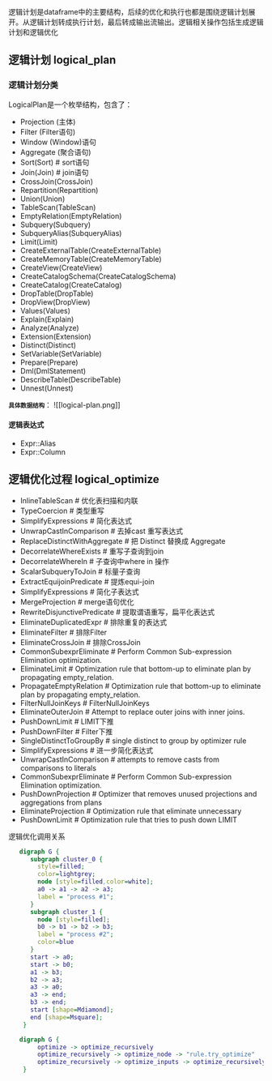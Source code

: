 逻辑计划是dataframe中的主要结构，后续的优化和执行也都是围绕逻辑计划展开。从逻辑计划转成执行计划，最后转成输出流输出。逻辑相关操作包括生成逻辑计划和逻辑优化

## 逻辑计划 logical_plan
### 逻辑计划分类
LogicalPlan是一个枚举结构，包含了：
- Projection        (主体)
- Filter                 (Filter语句)
- Window            (Window)语句
- Aggregate        (聚合语句)
- Sort(Sort)                        # sort语句
- Join(Join)                        # join语句
- CrossJoin(CrossJoin)    
- Repartition(Repartition)
- Union(Union)
- TableScan(TableScan)
- EmptyRelation(EmptyRelation)
- Subquery(Subquery)
- SubqueryAlias(SubqueryAlias)
- Limit(Limit)
- CreateExternalTable(CreateExternalTable)
- CreateMemoryTable(CreateMemoryTable)
- CreateView(CreateView)
- CreateCatalogSchema(CreateCatalogSchema)
- CreateCatalog(CreateCatalog)
- DropTable(DropTable)
- DropView(DropView)
- Values(Values)
- Explain(Explain)
- Analyze(Analyze)
- Extension(Extension)
- Distinct(Distinct)
- SetVariable(SetVariable)
- Prepare(Prepare)
- Dml(DmlStatement)
- DescribeTable(DescribeTable)
- Unnest(Unnest)

**`具体数据结构`**：
![[logical-plan.png]]


#### 逻辑表达式
- Expr::Alias
- Expr::Column


## 逻辑优化过程 logical_optimize
- InlineTableScan                              # 优化表扫描和内联
- TypeCoercion                                 # 类型重写
- SimplifyExpressions                      # 简化表达式
- UnwrapCastInComparison            # 去掉cast 重写表达式
- ReplaceDistinctWithAggregate    # 把 Distinct 替换成 Aggregate
- DecorrelateWhereExists                # 重写子查询到join
- DecorrelateWhereIn                       # 子查询中where in 操作
- ScalarSubqueryToJoin                   # 标量子查询
- ExtractEquijoinPredicate               # 提炼equi-join
- SimplifyExpressions                       # 简化子表达式
- MergeProjection                              # merge语句优化
- RewriteDisjunctivePredicate          # 提取谓语重写，扁平化表达式
- EliminateDuplicatedExpr                # 排除重复的表达式
- EliminateFilter                                  # 排除Filter
- EliminateCrossJoin                          # 排除CrossJoin
- CommonSubexprEliminate             # Perform Common Sub-expression Elimination optimization. 
- EliminateLimit                                   # Optimization rule that bottom-up to eliminate plan by propagating empty_relation.
- PropagateEmptyRelation                # Optimization rule that bottom-up to eliminate plan by propagating empty_relation.
- FilterNullJoinKeys                            # FilterNullJoinKeys
- EliminateOuterJoin                          # Attempt to replace outer joins with inner joins.
- PushDownLimit                                # LIMIT下推
- PushDownFilter                                # Filter下推
- SingleDistinctToGroupBy                # single distinct to group by optimizer rule
- SimplifyExpressions                         # 进一步简化表达式
- UnwrapCastInComparison               # attempts to remove casts from comparisons to literals
- CommonSubexprEliminate              # Perform Common Sub-expression Elimination optimization.
- PushDownProjection                        # Optimizer that removes unused projections and aggregations from plans
- EliminateProjection                           # Optimization rule that eliminate unnecessary
- PushDownLimit                                 # Optimization rule that tries to push down LIMIT

逻辑优化调用关系
```dot
   digraph G {
      subgraph cluster_0 {
        style=filled;
        color=lightgrey;
        node [style=filled,color=white];
        a0 -> a1 -> a2 -> a3;
        label = "process #1";
      }
      subgraph cluster_1 {
        node [style=filled];
        b0 -> b1 -> b2 -> b3;
        label = "process #2";
        color=blue
      }
      start -> a0;
      start -> b0;
      a1 -> b3;
      b2 -> a3;
      a3 -> a0;
      a3 -> end;
      b3 -> end;
      start [shape=Mdiamond];
      end [shape=Msquare];
    }
```
``` dot
   digraph G {
		optimize -> optimize_recursively
		optimize_recursively -> optimize_node -> "rule.try_optimize"
		optimize_recursively -> optimize_inputs -> optimize_recursively
    }
```
